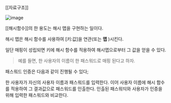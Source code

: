 [[자료구조]]

![image](https://user-images.githubusercontent.com/116250393/211205143-cb6593b0-831e-48ae-b706-4e9f9ed4b9b6.png)


[[해시함수]]의 한 용도는 해시 맵을 구현하는 일이다.

해시 맵은 해시 함수를 사용하여 [키:값]을 연관(또는 **맵** )시킨다.

일단 매핑이 성립되면 키에 해시 함수를 적용하여 해시맵으로부터 그 값을 얻을 수 있다.

> 예를 들면, 한 사용자의 이름이 한 패스워드로 매핑 된다고 하자.

패스워드 인증은 다음과 같이 진행될 수 있다;

한 사용자가 자신의 사용자 이름과 패스워드를 입력한다.
이어  사용자 이름에 해시 함수를 적용하여 그 결과값으로 패스워드를 인출한다.
인출된 패스워듸와 사용자가 인증을 위해 입력한 패스워드와 비교한다.
>